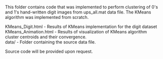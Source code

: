 This folder contains code that was implemented to perform clustering of 0's and 1's hand-written digit images from ups_all.mat data file. The KMeans algorithm was implemented from scratch.  

KMeans_Digit.html - Results of KMeans implementation for the digit dataset  
KMeans_Animation.html - Results of visualization of KMeans algorithm cluster centroids and their convergence.  
data/ - Folder containing the source data file.

Source code will be provided upon request.
